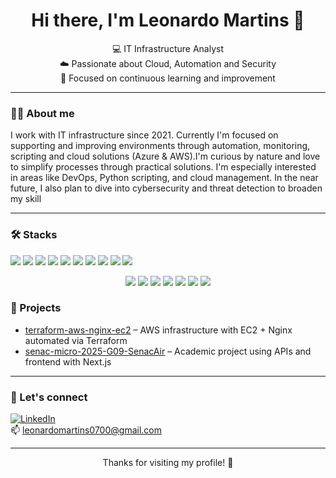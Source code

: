<h1 align="center">Hi there, I'm Leonardo Martins 👋</h1>

<p align="center">
  💻 IT Infrastructure Analyst <br>
  ☁️ Passionate about Cloud, Automation and Security <br>
  🚀 Focused on continuous learning and improvement <br>
</p>

---

### 👨‍💻 About me

I work with IT infrastructure since 2021. Currently I'm focused on supporting and improving environments through automation, monitoring, scripting and cloud solutions (Azure & AWS).I'm curious by nature and love to simplify processes through practical solutions. 
I'm especially interested in areas like DevOps, Python scripting, and cloud management.
In the near future, I also plan to dive into cybersecurity and threat detection to broaden my skill

---

### 🛠️ Stacks

<p>
  <img src="https://img.shields.io/badge/AWS-232F3E?style=for-the-badge&logo=amazonaws&logoColor=white"/>
  <img src="https://img.shields.io/badge/Azure-0078D4?style=for-the-badge&logo=microsoftazure&logoColor=white"/>
  <img src="https://img.shields.io/badge/Python-3776AB?style=for-the-badge&logo=python&logoColor=white"/>
  <img src="https://img.shields.io/badge/PowerShell-5391FE?style=for-the-badge&logo=powershell&logoColor=white"/>
  <img src="https://img.shields.io/badge/Terraform-7B42BC?style=for-the-badge&logo=terraform&logoColor=white"/>
  <img src="https://img.shields.io/badge/Linux-FCC624?style=for-the-badge&logo=linux&logoColor=black"/>
  <img src="https://img.shields.io/badge/Windows_Server-0078D6?style=for-the-badge&logo=windows&logoColor=white"/>
  <img src="https://img.shields.io/badge/Zabbix-DC382D?style=for-the-badge&logo=zabbix&logoColor=white"/>
  <img src="https://img.shields.io/badge/Git-F05032?style=for-the-badge&logo=git&logoColor=white"/>
  <img src="https://img.shields.io/badge/GitHub-181717?style=for-the-badge&logo=github&logoColor=white"/>
<p align="center">
  <img src="https://img.shields.io/badge/MySQL-4479A1?style=for-the-badge&logo=mysql&logoColor=white"/>
  <img src="https://img.shields.io/badge/HTML5-E34F26?style=for-the-badge&logo=html5&logoColor=white"/>
  <img src="https://img.shields.io/badge/CSS3-1572B6?style=for-the-badge&logo=css3&logoColor=white"/>
  <img src="https://img.shields.io/badge/JavaScript-F7DF1E?style=for-the-badge&logo=javascript&logoColor=black"/>
  <img src="https://img.shields.io/badge/Node.js-339933?style=for-the-badge&logo=nodedotjs&logoColor=white"/>
  <img src="https://img.shields.io/badge/VS_Code-007ACC?style=for-the-badge&logo=visualstudiocode&logoColor=white"/>
  <img src="https://img.shields.io/badge/Figma-F24E1E?style=for-the-badge&logo=figma&logoColor=white"/>

</p>

</p>


### 📁 Projects

- [terraform-aws-nginx-ec2](https://github.com/Leomartins12/terraform-aws-nginx-ec2) – AWS infrastructure with EC2 + Nginx automated via Terraform  
- [senac-micro-2025-G09-SenacAir](https://github.com/Leomartins12/senac-micro-2025-G09-SenacAir) – Academic project using APIs and frontend with Next.js  

---

### 🤝 Let's connect

[![LinkedIn](https://img.shields.io/badge/-LinkedIn-0A66C2?style=for-the-badge&logo=linkedin&logoColor=white)](https://www.linkedin.com/in/leonardo-martins-9950261ab)  
📫 leonardomartins0700@gmail.com

---

<p align="center">Thanks for visiting my profile! 🚀</p>

